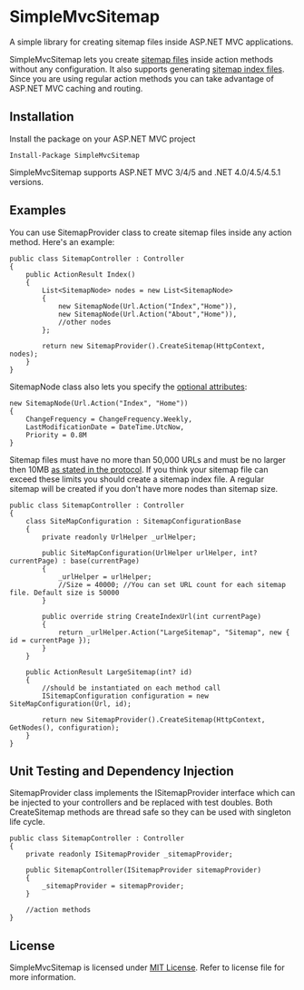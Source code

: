 SimpleMvcSitemap
=============
A simple library for creating sitemap files inside ASP.NET MVC applications.

SimpleMvcSitemap lets you create [sitemap files](http://www.sitemaps.org/protocol.html) inside action methods without any configuration. It also supports generating [sitemap index files](http://www.sitemaps.org/protocol.html#index). Since you are using regular action methods you can take advantage of ASP.NET MVC caching and routing.

## Installation

Install the package on your ASP.NET MVC project

    Install-Package SimpleMvcSitemap
	
SimpleMvcSitemap supports ASP.NET MVC 3/4/5 and .NET 4.0/4.5/4.5.1 versions.

## Examples

You can use SitemapProvider class to create sitemap files inside any action method. Here's an example:

    public class SitemapController : Controller
    {
        public ActionResult Index()
        {
            List<SitemapNode> nodes = new List<SitemapNode>
            {
                new SitemapNode(Url.Action("Index","Home")),
                new SitemapNode(Url.Action("About","Home")),
                //other nodes
            };

            return new SitemapProvider().CreateSitemap(HttpContext, nodes);
        }
	}
	
SitemapNode class also lets you specify the [optional attributes](http://www.sitemaps.org/protocol.html#xmlTagDefinitions):

    new SitemapNode(Url.Action("Index", "Home"))
    {
        ChangeFrequency = ChangeFrequency.Weekly,
        LastModificationDate = DateTime.UtcNow,
        Priority = 0.8M
    }
	
Sitemap files must have no more than 50,000 URLs and must be no larger then 10MB [as stated in the protocol](http://www.sitemaps.org/protocol.html#index). If you think your sitemap file can exceed these limits you should create a sitemap index file. A regular sitemap will be created if you don't have more nodes than sitemap size.

    public class SitemapController : Controller
    {
        class SiteMapConfiguration : SitemapConfigurationBase
        {
            private readonly UrlHelper _urlHelper;

            public SiteMapConfiguration(UrlHelper urlHelper, int? currentPage) : base(currentPage)
            {
                _urlHelper = urlHelper;
				//Size = 40000; //You can set URL count for each sitemap file. Default size is 50000
            }

            public override string CreateIndexUrl(int currentPage)
            {
                return _urlHelper.Action("LargeSitemap", "Sitemap", new { id = currentPage });
            }
        }

        public ActionResult LargeSitemap(int? id)
        {
            //should be instantiated on each method call
			ISitemapConfiguration configuration = new SiteMapConfiguration(Url, id);

            return new SitemapProvider().CreateSitemap(HttpContext, GetNodes(), configuration);
        }
	}
	
## Unit Testing and Dependency Injection

SitemapProvider class implements the ISitemapProvider interface which can be injected to your controllers and be replaced with test doubles. Both CreateSitemap methods are thread safe so they can be used with singleton life cycle.

    public class SitemapController : Controller
    {
        private readonly ISitemapProvider _sitemapProvider;

        public SitemapController(ISitemapProvider sitemapProvider)
        {
            _sitemapProvider = sitemapProvider;
        }
		
		//action methods
	}
	


## License

SimpleMvcSitemap is licensed under [MIT License](http://opensource.org/licenses/MIT "Read more about the MIT license form"). Refer to license file for more information.